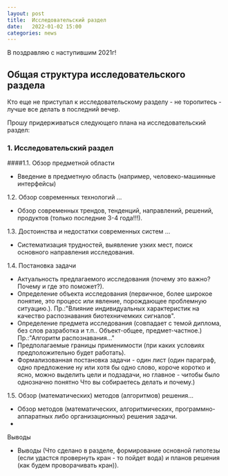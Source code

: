 ```yaml
---
layout: post
title:  Исследовательский раздел
date:   2022-01-02 15:00
categories: news
---
```


В поздравляю с наступившим 2021г!

## Общая структура исследовательского раздела

Кто еще не приступал к исследовательскому разделу - не торопитесь - лучше все делать в последний вечер.

Прошу придерживаться следующего плана на исследовательский раздел:

### 1. Исследовательский раздел
####1.1. Обзор предметной области
  * Введение в предметную область (например, человеко-машинные интерфейсы)
  
1.2. Обзор современных технологий ...
  * Обзор современных трендов, тенденций, направлений, решений, продуктов (только последние 3-4 года!!!).
  
1.3. Достоинства и недостатки современных систем ...
  * Систематизация трудностей, выявление узких мест, поиск основного направления исследования.
  
1.4. Постановка задачи
  * Актуальность предлагаемого исследования (почему это важно? Почему и где это поможет?).
  * Определение объекта исследования (первичное, более широкое понятие, это процесс или явление, порождающее проблемную ситуацию.). Пр.:"Влияние индивидуальных характеристик на качество распознавания биотехничемких сигналов".
  * Определение предмета исследования (совпадает с темой диплома, без слов разработка и т.п.. Объект-общее, предмет-частное.) Пр.:"Алгоритм распознавания..."
  * Предполагаемые границы применимости (при каких условиях предположительно будет работать).
  * Формализованная постановка задачи - один лист (один параграф, одно предложение ну или хотя бы одно слово, короче коротко и ясно, можно выделить цели и подзадачи, но главное - читобы было однозначно понятно Что вы собираетесь делать и почему.)
  
1.5. Обзор (математических) методов (алгоритмов) решения...
  * Обзор методов (математических, алгоритмических, программно-аппаратных либо организационных) решения задачи.
  * 
Выводы
  * Выводы (Что сделано в разделе, формирование основной гипотезы (если удастся провернуть кран - то пойдет вода) и планов решения (как будем проворачивать кран)).
